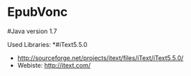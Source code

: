 EpubVonc
========

#Java version 1.7

Used Libraries:
*#iText5.5.0
* http://sourceforge.net/projects/itext/files/iText/iText5.5.0/
* Webiste: http://itext.com/
